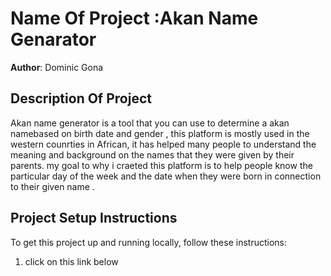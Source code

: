 # Name Of Project :Akan Name Genarator

**Author**: Dominic Gona

## Description Of Project
Akan name generator is a tool that you can use to determine a akan namebased on birth date and gender , this platform is mostly used in the western counrties in African, it has helped many people to understand the meaning and background on the names that they were given by their parents. my goal to why i craeted this platform is to help people know the particular day of the week and the date when they were born  in connection to their given name .

## Project Setup Instructions

To get this project up and running locally, follow these instructions:

1. click on this link below



